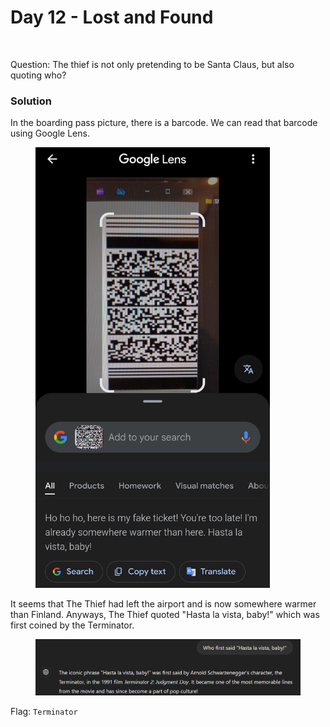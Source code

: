 # Day 12 - Lost and Found

<figure><img src="../../../.gitbook/assets/Boarding_Pass.png" alt="" width="375"><figcaption></figcaption></figure>

Question: The thief is not only pretending to be Santa Claus, but also quoting who?

### Solution

In the boarding pass picture, there is a barcode. We can read that barcode using Google Lens.

<figure><img src="../../../.gitbook/assets/image (8) (1) (1).png" alt="" width="375"><figcaption></figcaption></figure>

It seems that The Thief had left the airport and is now somewhere warmer than Finland. Anyways, The Thief quoted "Hasta la vista, baby!" which was first coined by the Terminator.

<figure><img src="../../../.gitbook/assets/image (9) (1) (1).png" alt=""><figcaption></figcaption></figure>

Flag: `Terminator`
